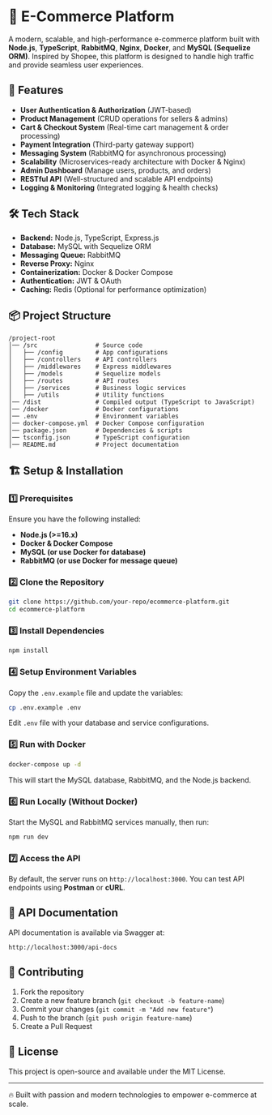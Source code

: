# 🛒 E-Commerce Platform

A modern, scalable, and high-performance e-commerce platform built with **Node.js**, **TypeScript**, **RabbitMQ**, **Nginx**, **Docker**, and **MySQL (Sequelize ORM)**. Inspired by Shopee, this platform is designed to handle high traffic and provide seamless user experiences.

## 🚀 Features

- **User Authentication & Authorization** (JWT-based)
- **Product Management** (CRUD operations for sellers & admins)
- **Cart & Checkout System** (Real-time cart management & order processing)
- **Payment Integration** (Third-party gateway support)
- **Messaging System** (RabbitMQ for asynchronous processing)
- **Scalability** (Microservices-ready architecture with Docker & Nginx)
- **Admin Dashboard** (Manage users, products, and orders)
- **RESTful API** (Well-structured and scalable API endpoints)
- **Logging & Monitoring** (Integrated logging & health checks)

## 🛠️ Tech Stack

- **Backend:** Node.js, TypeScript, Express.js
- **Database:** MySQL with Sequelize ORM
- **Messaging Queue:** RabbitMQ
- **Reverse Proxy:** Nginx
- **Containerization:** Docker & Docker Compose
- **Authentication:** JWT & OAuth
- **Caching:** Redis (Optional for performance optimization)

## 📦 Project Structure

```
/project-root
│── /src                # Source code
│   ├── /config         # App configurations
│   ├── /controllers    # API controllers
│   ├── /middlewares    # Express middlewares
│   ├── /models         # Sequelize models
│   ├── /routes         # API routes
│   ├── /services       # Business logic services
│   ├── /utils          # Utility functions
│── /dist               # Compiled output (TypeScript to JavaScript)
│── /docker             # Docker configurations
│── .env                # Environment variables
│── docker-compose.yml  # Docker Compose configuration
│── package.json        # Dependencies & scripts
│── tsconfig.json       # TypeScript configuration
│── README.md           # Project documentation
```

## 🏗️ Setup & Installation

### 1️⃣ Prerequisites

Ensure you have the following installed:

- **Node.js (>=16.x)**
- **Docker & Docker Compose**
- **MySQL (or use Docker for database)**
- **RabbitMQ (or use Docker for message queue)**

### 2️⃣ Clone the Repository

```sh
git clone https://github.com/your-repo/ecommerce-platform.git
cd ecommerce-platform
```

### 3️⃣ Install Dependencies

```sh
npm install
```

### 4️⃣ Setup Environment Variables

Copy the `.env.example` file and update the variables:

```sh
cp .env.example .env
```

Edit `.env` file with your database and service configurations.

### 5️⃣ Run with Docker

```sh
docker-compose up -d
```

This will start the MySQL database, RabbitMQ, and the Node.js backend.

### 6️⃣ Run Locally (Without Docker)

Start the MySQL and RabbitMQ services manually, then run:

```sh
npm run dev
```

### 7️⃣ Access the API

By default, the server runs on `http://localhost:3000`.
You can test API endpoints using **Postman** or **cURL**.

## 📖 API Documentation

API documentation is available via Swagger at:

```
http://localhost:3000/api-docs
```

## 🎯 Contributing

1. Fork the repository
2. Create a new feature branch (`git checkout -b feature-name`)
3. Commit your changes (`git commit -m "Add new feature"`)
4. Push to the branch (`git push origin feature-name`)
5. Create a Pull Request

## 📜 License

This project is open-source and available under the MIT License.

---

🔥 Built with passion and modern technologies to empower e-commerce at scale.
